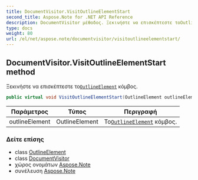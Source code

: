 ```yaml
---
title: DocumentVisitor.VisitOutlineElementStart
second_title: Aspose.Note for .NET API Reference
description: DocumentVisitor μέθοδος. Ξεκινήστε να επισκέπτεστε τοOutlineElement κόμβος.
type: docs
weight: 80
url: /el/net/aspose.note/documentvisitor/visitoutlineelementstart/
---
```

## DocumentVisitor.VisitOutlineElementStart method

Ξεκινήστε να επισκέπτεστε το[`OutlineElement`](../../outlineelement/) κόμβος.

```csharp
public virtual void VisitOutlineElementStart(OutlineElement outlineElement)
```

| Παράμετρος | Τύπος | Περιγραφή |
| --- | --- | --- |
| outlineElement | OutlineElement | Το[`OutlineElement`](../../outlineelement/) κόμβος. |

### Δείτε επίσης

* class [OutlineElement](../../outlineelement/)
* class [DocumentVisitor](../)
* χώρος ονομάτων [Aspose.Note](../../documentvisitor/)
* συνέλευση [Aspose.Note](../../../)


